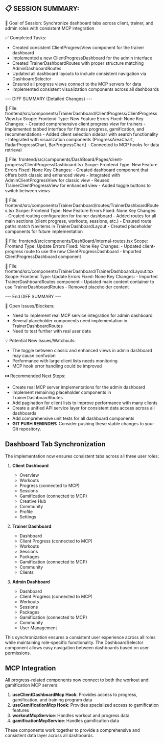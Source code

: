 ## 📋 SESSION SUMMARY:

🎯 Goal of Session: Synchronize dashboard tabs across client, trainer, and admin roles with consistent MCP integration

✅ Completed Tasks:
- Created consistent ClientProgressView component for the trainer dashboard
- Implemented a new ClientProgressDashboard for the admin interface
- Created TrainerDashboardRoutes with proper structure matching AdminDashboardRoutes
- Updated all dashboard layouts to include consistent navigation via DashboardSelector
- Ensured all progress views connect to the MCP servers for data
- Implemented consistent visualization components across all dashboards

--- DIFF SUMMARY (Detailed Changes) ---

📄 File: frontend/src/components/TrainerDashboard/ClientProgress/ClientProgressView.tsx
   Scope: Frontend
   Type: New Feature
   Errors Fixed: None
   Key Changes:
     - Created comprehensive client progress view for trainers
     - Implemented tabbed interface for fitness progress, gamification, and recommendations
     - Added client selection sidebar with search functionality
     - Integrated with visualization components (ProgressAreaChart, RadarProgressChart, BarProgressChart)
     - Connected to MCP hooks for data retrieval

📄 File: frontend/src/components/DashBoard/Pages/client-progress/ClientProgressDashboard.tsx
   Scope: Frontend
   Type: New Feature
   Errors Fixed: None
   Key Changes:
     - Created dashboard component that offers both classic and enhanced views
     - Integrated with AdminClientProgressView for classic view
     - Reused TrainerClientProgressView for enhanced view
     - Added toggle buttons to switch between views

📄 File: frontend/src/components/TrainerDashboard/routes/TrainerDashboardRoutes.tsx
   Scope: Frontend
   Type: New Feature
   Errors Fixed: None
   Key Changes:
     - Created routing configuration for trainer dashboard
     - Added routes for all main sections (client progress, workouts, sessions, etc.)
     - Ensured route paths match NavItems in TrainerDashboardLayout
     - Created placeholder components for future implementation

📄 File: frontend/src/components/DashBoard/internal-routes.tsx
   Scope: Frontend
   Type: Update
   Errors Fixed: None
   Key Changes:
     - Updated client-progress route to use the new ClientProgressDashboard
     - Imported ClientProgressDashboard component

📄 File: frontend/src/components/TrainerDashboard/TrainerDashboardLayout.tsx
   Scope: Frontend
   Type: Update
   Errors Fixed: None
   Key Changes:
     - Imported TrainerDashboardRoutes component
     - Updated main content container to use TrainerDashboardRoutes
     - Removed placeholder content

--- End DIFF SUMMARY ---

🚧 Open Issues/Blockers:
  - Need to implement real MCP service integration for admin dashboard
  - Several placeholder components need implementation in TrainerDashboardRoutes
  - Need to test further with real user data

💡 Potential New Issues/Watchouts:
  - The toggle between classic and enhanced views in admin dashboard may cause confusion
  - Performance with large client lists needs monitoring
  - MCP hook error handling could be improved

⏭️ Recommended Next Steps:
  - Create real MCP server implementations for the admin dashboard
  - Implement remaining placeholder components in TrainerDashboardRoutes
  - Add pagination for client lists to improve performance with many clients
  - Create a unified API service layer for consistent data access across all dashboards
  - Add comprehensive unit tests for all dashboard components
  - **GIT PUSH REMINDER:** Consider pushing these stable changes to your Git repository.

## Dashboard Tab Synchronization

The implementation now ensures consistent tabs across all three user roles:

1. **Client Dashboard**
   - Overview
   - Workouts
   - Progress (connected to MCP)
   - Sessions
   - Gamification (connected to MCP)
   - Creative Hub
   - Community
   - Profile
   - Settings

2. **Trainer Dashboard**
   - Dashboard
   - Client Progress (connected to MCP)
   - Workouts
   - Sessions
   - Packages
   - Gamification (connected to MCP)
   - Community
   - Clients

3. **Admin Dashboard**
   - Dashboard
   - Client Progress (connected to MCP)
   - Workouts
   - Sessions
   - Packages
   - Gamification (connected to MCP)
   - Community
   - User Management

This synchronization ensures a consistent user experience across all roles while maintaining role-specific functionality. The DashboardSelector component allows easy navigation between dashboards based on user permissions.

## MCP Integration

All progress-related components now connect to both the workout and gamification MCP servers:

1. **useClientDashboardMcp Hook**: Provides access to progress, gamification, and training program data
2. **useGamificationMcp Hook**: Provides specialized access to gamification features
3. **workoutMcpService**: Handles workout and progress data
4. **gamificationMcpService**: Handles gamification data

These components work together to provide a comprehensive and consistent data layer across all dashboards.
